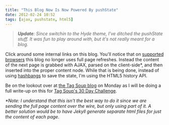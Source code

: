```yaml
---
title: "This Blog Now Is Now Powered By pushState"
date: 2012-02-24 10:52
tags: [ajax, pushstate, html5]
---
```


> _**Update**: Since switchin to the Hyde theme, I've ditched the pushState stuff. It was fun to play around with, but it's not really meant for a blog._

Click around some internal links on this blog. You'll notice that on [supported browsers](http://caniuse.com/#search=history) this blog no longer uses full page refreshes. Instead the content of the next page is grabbed with AJAX, parsed on the client-side\*, and then inserted into the proper content node. While that is being done, instead of using [hashbangs](http://danwebb.net/2011/5/28/it-is-about-the-hashbangs) to save the state, I'm using the HTML5 history API.

Be on the lookout over at [the Tag Soup blog](http://tagsoup.github.com/) on Monday as I will be doing a full write-up on this for [Tag Soup's 30 Day Challenge](http://tagsoup.github.io/blog/2012/02/27/day-4-drunk-and-pushing-state/).

_\*Note: I understand that this isn't the best way to do it since we are sending the full page content over the wire, but only using part of it. A better solution would be to have Jekyll generate separate html files for just the content of each page._
